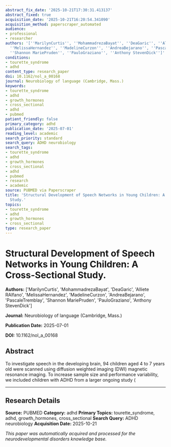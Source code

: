 ```yaml
---
abstract_fix_date: '2025-10-21T17:30:31.413137'
abstract_fixed: true
acquisition_date: '2025-10-21T16:20:54.341090'
acquisition_method: paperscraper_automated
audience:
- professional
- researcher
authors: '[''MarilynCurtis'', ''MohammadrezaBayat'', ''DeaGaric'', ''Alliete RAlfano'',
  ''MelissaHernandez'', ''MadelineCurzon'', ''AndreaBejarano'', ''PascaleTremblay'',
  ''Shannon MariePruden'', ''PauloGraziano'', ''Anthony StevenDick'']'
conditions:
- tourette_syndrome
- adhd
content_type: research_paper
doi: 10.1162/nol_a_00168
journal: Neurobiology of language (Cambridge, Mass.)
keywords:
- tourette_syndrome
- adhd
- growth_hormones
- cross_sectional
- adhd
- pubmed
patient_friendly: false
primary_category: adhd
publication_date: '2025-07-01'
reading_level: academic
search_priority: standard
search_query: ADHD neurobiology
search_tags:
- tourette_syndrome
- adhd
- growth_hormones
- cross_sectional
- adhd
- pubmed
- research
- academic
source: PUBMED via Paperscraper
title: 'Structural Development of Speech Networks in Young Children: A Cross-Sectional
  Study.'
topics:
- tourette_syndrome
- adhd
- growth_hormones
- cross_sectional
type: research_paper
---
```


# Structural Development of Speech Networks in Young Children: A Cross-Sectional Study.

**Authors:** ['MarilynCurtis', 'MohammadrezaBayat', 'DeaGaric', 'Alliete RAlfano', 'MelissaHernandez', 'MadelineCurzon', 'AndreaBejarano', 'PascaleTremblay', 'Shannon MariePruden', 'PauloGraziano', 'Anthony StevenDick']

**Journal:** Neurobiology of language (Cambridge, Mass.)

**Publication Date:** 2025-07-01

**DOI:** 10.1162/nol_a_00168

## Abstract

To investigate speech in the developing brain, 94 children aged 4 to 7 years old were scanned using diffusion weighted imaging (DWI) magnetic resonance imaging. To increase sample size and performance variability, we included children with ADHD from a larger ongoing study (

---

## Research Details

**Source:** PUBMED
**Category:** adhd
**Primary Topics:** tourette_syndrome, adhd, growth_hormones, cross_sectional
**Search Query:** ADHD neurobiology
**Acquisition Date:** 2025-10-21

*This paper was automatically acquired and processed for the neurodevelopmental disorders knowledge base.*
